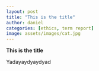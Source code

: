 ```yaml
---
layout: post
title: "This is the title" 
author: daniel 
categories: [ethics, term report]
image: assets/images/cat.jpg
---
```


**This is the title**


Yadayaydyaydyad 
